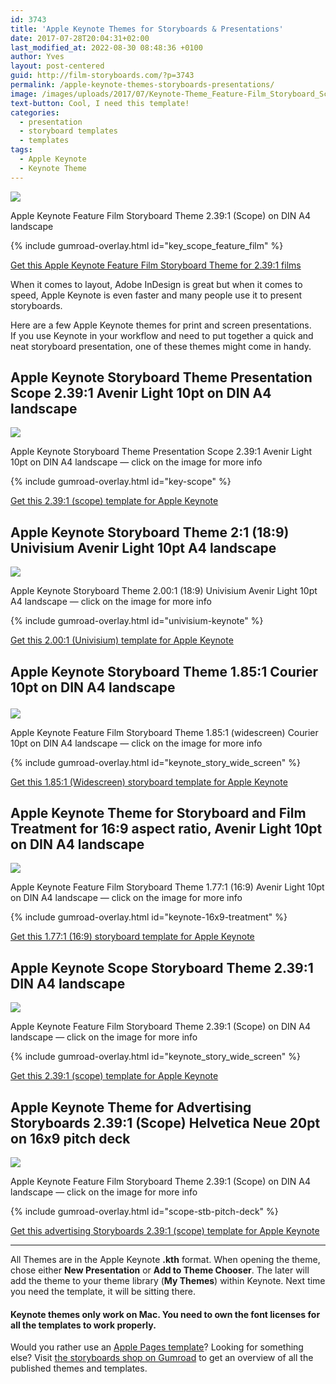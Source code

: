 ```yaml
---
id: 3743
title: 'Apple Keynote Themes for Storyboards & Presentations'
date: 2017-07-28T20:04:31+02:00
last_modified_at: 2022-08-30 08:48:36 +0100
author: Yves
layout: post-centered
guid: http://film-storyboards.com/?p=3743
permalink: /apple-keynote-themes-storyboards-presentations/
image: /images/uploads/2017/07/Keynote-Theme_Feature-Film_Storyboard_Scope_2.39x1_A4_sample.png
text-button: Cool, I need this template!
categories:
  - presentation
  - storyboard templates
  - templates
tags:
  - Apple Keynote
  - Keynote Theme
---
```


<a href="https://gum.co/key_scope_feature_film" class="no-underline pv2 grow db"><img class="w-100" src="/images/uploads/2017/07/Keynote-Theme_Feature-Film_Storyboard_Scope_2.39x1_A4_sample.png"></a>
<figcaption>Apple Keynote Feature Film Storyboard Theme 2.39:1 (Scope) on DIN A4 landscape</figcaption>

{% include gumroad-overlay.html id="key_scope_feature_film" %}

[Get this Apple Keynote Feature Film Storyboard Theme for 2.39:1 films](https://gum.co/key_scope_feature_film)

When it comes to layout, Adobe InDesign is great but when it comes to speed, Apple Keynote is even faster and many people use it to present storyboards.

Here are a few Apple Keynote themes for print and screen presentations.  
If you use Keynote in your workflow and need to put together a quick and neat storyboard presentation, one of these themes might come in handy.

## Apple Keynote Storyboard Theme Presentation Scope 2.39:1 Avenir Light 10pt on DIN A4 landscape
<a href="https://gum.co/key-scope" class="no-underline pv2 grow db"><img class="w-100" src="/images/uploads/2017/07/Apple-Keynote-Storyboard-Theme-Presentation-Scope-2.39x1-Avenir-Light-10pt-on-DIN-A4-landscape_sample.png"></a>
<figcaption>Apple Keynote Storyboard Theme Presentation Scope 2.39:1 Avenir Light 10pt on DIN A4 landscape — click on the image for more info</figcaption>

{% include gumroad-overlay.html id="key-scope" %}

[Get this 2.39:1 (scope) template for Apple Keynote](https://gum.co/key-scope)

## Apple Keynote Storyboard Theme 2:1 (18:9) Univisium Avenir Light 10pt A4 landscape
<a href="https://gum.co/univisium-keynote" class="no-underline pv2 grow db"><img class="w-100" src="/images/uploads/2017/07/Keynote-Theme_Storyboard_2x1_Univisium_Avenir-Light_10pt_A4-landscape_sample_04.png"></a>
<figcaption>Apple Keynote Storyboard Theme 2.00:1 (18:9) Univisium Avenir Light 10pt A4 landscape — click on the image for more info</figcaption>

{% include gumroad-overlay.html id="univisium-keynote" %}

[Get this 2.00:1 (Univisium) template for Apple Keynote](https://gum.co/univisium-keynote)


## Apple Keynote Storyboard Theme 1.85:1 Courier 10pt on DIN A4 landscape<figure id="attachment_4423" aria-describedby="caption-attachment-4423" style="width: 1920px" class="wp-caption aligncenter">
<a href="https://gum.co/keynote_story_wide_screen" class="no-underline pv2 grow db"><img class="w-100" src="/images/uploads/2017/07/Keynote-Theme_Feature-Film-Storyboard_1.85x1_Widescreen_Courier_10pt_A4-landscape_6-frames_guides.jpg"></a>
<figcaption>Apple Keynote Feature Film Storyboard Theme 1.85:1 (widescreen) Courier 10pt on DIN A4 landscape — click on the image for more info</figcaption>

{% include gumroad-overlay.html id="keynote_story_wide_screen" %}

[Get this 1.85:1 (Widescreen) storyboard template for Apple Keynote](https://gum.co/keynote_story_wide_screen)


## Apple Keynote Theme for Storyboard and Film Treatment for 16:9 aspect ratio, Avenir Light 10pt on DIN A4 landscape
<a href="https://storyboards.gumroad.com/l/keynote-16x9-treatment" class="no-underline pv2 grow db"><img class="w-100" src="/images/uploads/2022/templates/Apple-Keynote-Storyboard-Theme-for-Film-Treatment-16x9-Avenir-Light-10pt-on-DIN-A4-landscape_storyboard_preview_02.png"></a>
<figcaption>Apple Keynote Feature Film Storyboard Theme 1.77:1 (16:9) Avenir Light 10pt on DIN A4 landscape — click on the image for more info</figcaption>

{% include gumroad-overlay.html id="keynote-16x9-treatment" %}

[Get this 1.77:1 (16:9) storyboard template for Apple Keynote](https://gum.co/keynote_story_wide_screen)


## Apple Keynote Scope Storyboard Theme 2.39:1 DIN A4 landscape
<a href="https://gum.co/key_scope_feature_film" class="no-underline pv2 grow db"><img class="w-100" src="/images/uploads/2017/07/Keynote-Theme_Feature-Film_Storyboard_Scope_2.39x1_A4_sample_02.png"></a>
<figcaption>Apple Keynote Feature Film Storyboard Theme 2.39:1 (Scope) on DIN A4 landscape — click on the image for more info</figcaption>

{% include gumroad-overlay.html id="keynote_story_wide_screen" %}

[Get this 2.39:1 (scope) template for Apple Keynote](https://gum.co/key_scope_feature_film)


## Apple Keynote Theme for Advertising Storyboards 2.39:1 (Scope) Helvetica Neue 20pt on 16x9 pitch deck

<a href="https://gum.co/scope-stb-pitch-deck" class="no-underline pv2 grow db"><img class="w-100" src="/images/uploads/2022/templates/Film-Storyboards.com_Keynote_storyboard_for-scope-films_16x9_presentation_deck_overview_01.png"></a>
<figcaption>Apple Keynote Feature Film Storyboard Theme 2.39:1 (Scope) on DIN A4 landscape — click on the image for more info</figcaption>

{% include gumroad-overlay.html id="scope-stb-pitch-deck" %}

[Get this advertising Storyboards 2.39:1 (scope) template for Apple Keynote](https://gum.co/scope-stb-pitch-deck)

***

All Themes are in the Apple Keynote **.kth** format. When opening the theme, chose either **New Presentation** or **Add to Theme Chooser**. The later will add the theme to your theme library (**My Themes**) within Keynote. Next time you need the template, it will be sitting there.

#### Keynote themes only work on Mac. You need to own the font licenses for all the templates to work properly.

Would you rather use an [Apple Pages template](https://film-storyboards.com/apple-pages-templates-for-storyboards-presentations/)? Looking for something else? Visit [the storyboards shop on Gumroad](https://gumroad.com/storyboards) to get an overview of all the published themes and templates.
